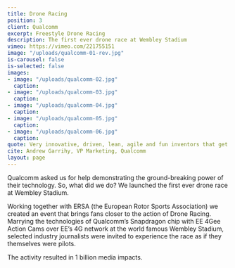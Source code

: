 ```yaml
---
title: Drone Racing
position: 3
client: Qualcomm
excerpt: Freestyle Drone Racing
description: The first ever drone race at Wembley Stadium
vimeo: https://vimeo.com/221755151
image: "/uploads/qualcomm-01-rev.jpg"
is-carousel: false
is-selected: false
images:
- image: "/uploads/qualcomm-02.jpg"
  caption: 
- image: "/uploads/qualcomm-03.jpg"
  caption: 
- image: "/uploads/qualcomm-04.jpg"
  caption: 
- image: "/uploads/qualcomm-05.jpg"
  caption: 
- image: "/uploads/qualcomm-06.jpg"
  caption: 
quote: Very innovative, driven, lean, agile and fun inventors that get the job done
cite: Andrew Garrihy, VP Marketing, Qualcomm
layout: page
---
```


Qualcomm asked us for help demonstrating the ground-breaking power of their technology. So, what did we do? We launched the first ever drone race at Wembley Stadium. 

Working together with ERSA (the European Rotor Sports Association) we created an event that brings fans closer to the action of Drone Racing. Marrying the technologies of Qualcomm’s Snapdragon chip with EE 4Gee Action Cams over EE’s 4G network at the world famous Wembley Stadium, selected industry journalists were invited to experience the race as if they themselves were pilots. 

The activity resulted in 1 billion media impacts.